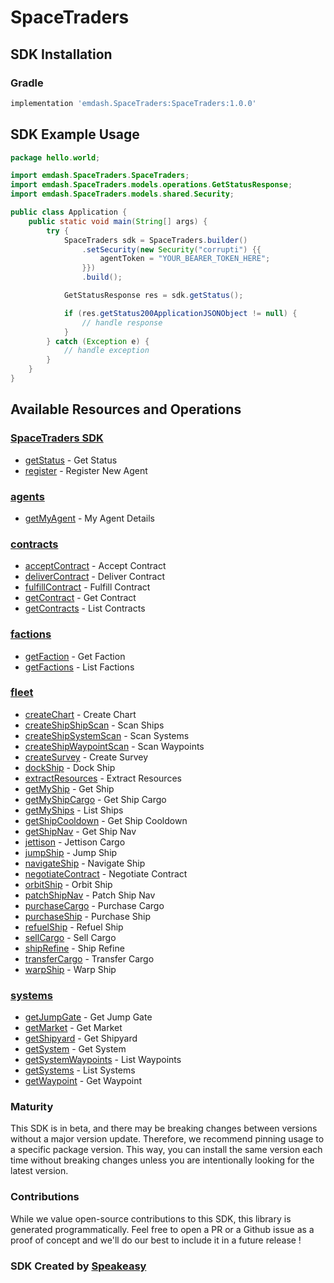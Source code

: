 # SpaceTraders

<!-- Start SDK Installation -->
## SDK Installation

### Gradle

```groovy
implementation 'emdash.SpaceTraders:SpaceTraders:1.0.0'
```
<!-- End SDK Installation -->

## SDK Example Usage
<!-- Start SDK Example Usage -->
```java
package hello.world;

import emdash.SpaceTraders.SpaceTraders;
import emdash.SpaceTraders.models.operations.GetStatusResponse;
import emdash.SpaceTraders.models.shared.Security;

public class Application {
    public static void main(String[] args) {
        try {
            SpaceTraders sdk = SpaceTraders.builder()
                .setSecurity(new Security("corrupti") {{
                    agentToken = "YOUR_BEARER_TOKEN_HERE";
                }})
                .build();

            GetStatusResponse res = sdk.getStatus();

            if (res.getStatus200ApplicationJSONObject != null) {
                // handle response
            }
        } catch (Exception e) {
            // handle exception
        }
    }
}
```
<!-- End SDK Example Usage -->

<!-- Start SDK Available Operations -->
## Available Resources and Operations

### [SpaceTraders SDK](docs/spacetraders/README.md)

* [getStatus](docs/spacetraders/README.md#getstatus) - Get Status
* [register](docs/spacetraders/README.md#register) - Register New Agent

### [agents](docs/agents/README.md)

* [getMyAgent](docs/agents/README.md#getmyagent) - My Agent Details

### [contracts](docs/contracts/README.md)

* [acceptContract](docs/contracts/README.md#acceptcontract) - Accept Contract
* [deliverContract](docs/contracts/README.md#delivercontract) - Deliver Contract
* [fulfillContract](docs/contracts/README.md#fulfillcontract) - Fulfill Contract
* [getContract](docs/contracts/README.md#getcontract) - Get Contract
* [getContracts](docs/contracts/README.md#getcontracts) - List Contracts

### [factions](docs/factions/README.md)

* [getFaction](docs/factions/README.md#getfaction) - Get Faction
* [getFactions](docs/factions/README.md#getfactions) - List Factions

### [fleet](docs/fleet/README.md)

* [createChart](docs/fleet/README.md#createchart) - Create Chart
* [createShipShipScan](docs/fleet/README.md#createshipshipscan) - Scan Ships
* [createShipSystemScan](docs/fleet/README.md#createshipsystemscan) - Scan Systems
* [createShipWaypointScan](docs/fleet/README.md#createshipwaypointscan) - Scan Waypoints
* [createSurvey](docs/fleet/README.md#createsurvey) - Create Survey
* [dockShip](docs/fleet/README.md#dockship) - Dock Ship
* [extractResources](docs/fleet/README.md#extractresources) - Extract Resources
* [getMyShip](docs/fleet/README.md#getmyship) - Get Ship
* [getMyShipCargo](docs/fleet/README.md#getmyshipcargo) - Get Ship Cargo
* [getMyShips](docs/fleet/README.md#getmyships) - List Ships
* [getShipCooldown](docs/fleet/README.md#getshipcooldown) - Get Ship Cooldown
* [getShipNav](docs/fleet/README.md#getshipnav) - Get Ship Nav
* [jettison](docs/fleet/README.md#jettison) - Jettison Cargo
* [jumpShip](docs/fleet/README.md#jumpship) - Jump Ship
* [navigateShip](docs/fleet/README.md#navigateship) - Navigate Ship
* [negotiateContract](docs/fleet/README.md#negotiatecontract) - Negotiate Contract
* [orbitShip](docs/fleet/README.md#orbitship) - Orbit Ship
* [patchShipNav](docs/fleet/README.md#patchshipnav) - Patch Ship Nav
* [purchaseCargo](docs/fleet/README.md#purchasecargo) - Purchase Cargo
* [purchaseShip](docs/fleet/README.md#purchaseship) - Purchase Ship
* [refuelShip](docs/fleet/README.md#refuelship) - Refuel Ship
* [sellCargo](docs/fleet/README.md#sellcargo) - Sell Cargo
* [shipRefine](docs/fleet/README.md#shiprefine) - Ship Refine
* [transferCargo](docs/fleet/README.md#transfercargo) - Transfer Cargo
* [warpShip](docs/fleet/README.md#warpship) - Warp Ship

### [systems](docs/systems/README.md)

* [getJumpGate](docs/systems/README.md#getjumpgate) - Get Jump Gate
* [getMarket](docs/systems/README.md#getmarket) - Get Market
* [getShipyard](docs/systems/README.md#getshipyard) - Get Shipyard
* [getSystem](docs/systems/README.md#getsystem) - Get System
* [getSystemWaypoints](docs/systems/README.md#getsystemwaypoints) - List Waypoints
* [getSystems](docs/systems/README.md#getsystems) - List Systems
* [getWaypoint](docs/systems/README.md#getwaypoint) - Get Waypoint
<!-- End SDK Available Operations -->

### Maturity

This SDK is in beta, and there may be breaking changes between versions without a major version update. Therefore, we recommend pinning usage 
to a specific package version. This way, you can install the same version each time without breaking changes unless you are intentionally 
looking for the latest version.

### Contributions

While we value open-source contributions to this SDK, this library is generated programmatically. 
Feel free to open a PR or a Github issue as a proof of concept and we'll do our best to include it in a future release !

### SDK Created by [Speakeasy](https://docs.speakeasyapi.dev/docs/using-speakeasy/client-sdks)
